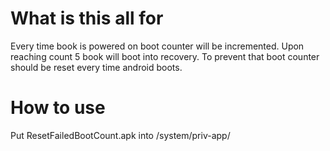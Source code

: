 # What is this all for
Every time book is powered on boot counter will be incremented. Upon reaching count 5 book will boot into recovery. To prevent that boot counter should be reset every time android boots.

# How to use
Put ResetFailedBootCount.apk into /system/priv-app/
